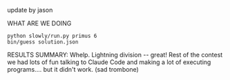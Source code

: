 update by jason

WHAT ARE WE DOING


```
python slowly/run.py primus 6
bin/guess solution.json
```

RESULTS SUMMARY: Whelp. Lightning division -- great! Rest of the contest we had lots of fun talking to Claude Code and making a lot of executing programs.... but it didn't work. (sad trombone)
